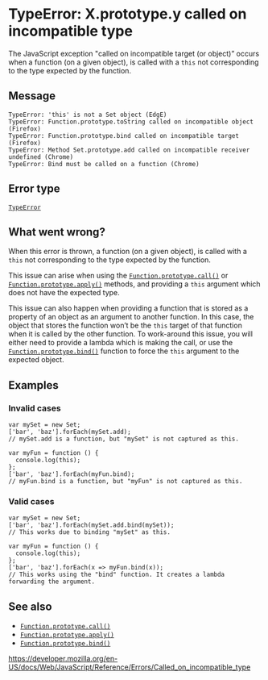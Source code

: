 TypeError: X.prototype.y called on incompatible type
====================================================

The JavaScript exception "called on incompatible target (or object)” occurs when a function (on a given object), is called with a `this` not corresponding to the type expected by the function.

Message
-------

    TypeError: 'this' is not a Set object (EdgE)
    TypeError: Function.prototype.toString called on incompatible object (Firefox)
    TypeError: Function.prototype.bind called on incompatible target (Firefox)
    TypeError: Method Set.prototype.add called on incompatible receiver undefined (Chrome)
    TypeError: Bind must be called on a function (Chrome)

Error type
----------

[`TypeError`](../global_objects/typeerror)

What went wrong?
----------------

When this error is thrown, a function (on a given object), is called with a `this` not corresponding to the type expected by the function.

This issue can arise when using the [`Function.prototype.call()`](../global_objects/function/call) or [`Function.prototype.apply()`](../global_objects/function/apply) methods, and providing a `this` argument which does not have the expected type.

This issue can also happen when providing a function that is stored as a property of an object as an argument to another function. In this case, the object that stores the function won’t be the `this` target of that function when it is called by the other function. To work-around this issue, you will either need to provide a lambda which is making the call, or use the [`Function.prototype.bind()`](../global_objects/function/bind) function to force the `this` argument to the expected object.

Examples
--------

### Invalid cases

    var mySet = new Set;
    ['bar', 'baz'].forEach(mySet.add);
    // mySet.add is a function, but "mySet" is not captured as this.

    var myFun = function () {
      console.log(this);
    };
    ['bar', 'baz'].forEach(myFun.bind);
    // myFun.bind is a function, but "myFun" is not captured as this.

### Valid cases

    var mySet = new Set;
    ['bar', 'baz'].forEach(mySet.add.bind(mySet));
    // This works due to binding "mySet" as this.

    var myFun = function () {
      console.log(this);
    };
    ['bar', 'baz'].forEach(x => myFun.bind(x));
    // This works using the "bind" function. It creates a lambda forwarding the argument.

See also
--------

-   [`Function.prototype.call()`](../global_objects/function/call)
-   [`Function.prototype.apply()`](../global_objects/function/apply)
-   [`Function.prototype.bind()`](../global_objects/function/bind)

<a href="https://developer.mozilla.org/en-US/docs/Web/JavaScript/Reference/Errors/Called_on_incompatible_type" class="_attribution-link">https://developer.mozilla.org/en-US/docs/Web/JavaScript/Reference/Errors/Called_on_incompatible_type</a>
